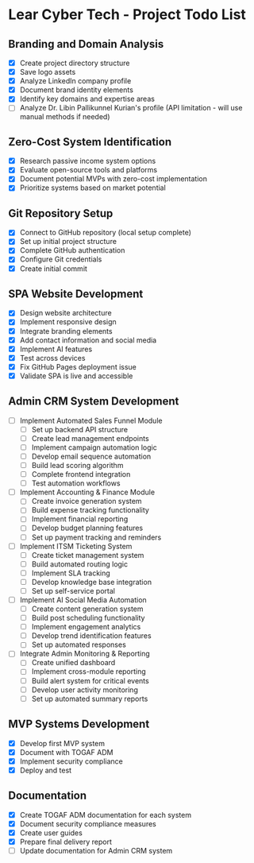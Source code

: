 # Lear Cyber Tech - Project Todo List

## Branding and Domain Analysis
- [x] Create project directory structure
- [x] Save logo assets
- [x] Analyze LinkedIn company profile
- [x] Document brand identity elements
- [x] Identify key domains and expertise areas
- [ ] Analyze Dr. Libin Pallikunnel Kurian's profile (API limitation - will use manual methods if needed)

## Zero-Cost System Identification
- [x] Research passive income system options
- [x] Evaluate open-source tools and platforms
- [x] Document potential MVPs with zero-cost implementation
- [x] Prioritize systems based on market potential

## Git Repository Setup
- [x] Connect to GitHub repository (local setup complete)
- [x] Set up initial project structure
- [x] Complete GitHub authentication
- [x] Configure Git credentials
- [x] Create initial commit

## SPA Website Development
- [x] Design website architecture
- [x] Implement responsive design
- [x] Integrate branding elements
- [x] Add contact information and social media
- [x] Implement AI features
- [x] Test across devices
- [x] Fix GitHub Pages deployment issue
- [x] Validate SPA is live and accessible

## Admin CRM System Development
- [ ] Implement Automated Sales Funnel Module
  - [ ] Set up backend API structure
  - [ ] Create lead management endpoints
  - [ ] Implement campaign automation logic
  - [ ] Develop email sequence automation
  - [ ] Build lead scoring algorithm
  - [ ] Complete frontend integration
  - [ ] Test automation workflows
- [ ] Implement Accounting & Finance Module
  - [ ] Create invoice generation system
  - [ ] Build expense tracking functionality
  - [ ] Implement financial reporting
  - [ ] Develop budget planning features
  - [ ] Set up payment tracking and reminders
- [ ] Implement ITSM Ticketing System
  - [ ] Create ticket management system
  - [ ] Build automated routing logic
  - [ ] Implement SLA tracking
  - [ ] Develop knowledge base integration
  - [ ] Set up self-service portal
- [ ] Implement AI Social Media Automation
  - [ ] Create content generation system
  - [ ] Build post scheduling functionality
  - [ ] Implement engagement analytics
  - [ ] Develop trend identification features
  - [ ] Set up automated responses
- [ ] Integrate Admin Monitoring & Reporting
  - [ ] Create unified dashboard
  - [ ] Implement cross-module reporting
  - [ ] Build alert system for critical events
  - [ ] Develop user activity monitoring
  - [ ] Set up automated summary reports

## MVP Systems Development
- [x] Develop first MVP system
- [x] Document with TOGAF ADM
- [x] Implement security compliance
- [x] Deploy and test

## Documentation
- [x] Create TOGAF ADM documentation for each system
- [x] Document security compliance measures
- [x] Create user guides
- [x] Prepare final delivery report
- [ ] Update documentation for Admin CRM system
